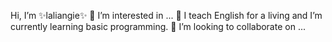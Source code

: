Hi, I’m ✨laliangie✨
👀 I’m interested in ...
🌱 I teach English for a living and I’m currently learning basic programming.
💞️ I’m looking to collaborate on ...
